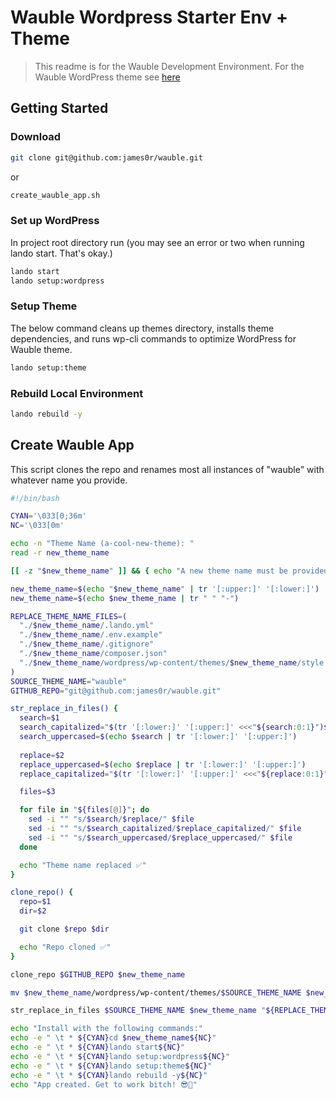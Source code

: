 # Wauble Wordpress Starter Env + Theme

> This readme is for the Wauble Development Environment. For the Wauble WordPress theme see [here](./wordpress/wp-content/themes/wauble/README.md)

## Getting Started

### Download
```bash
git clone git@github.com:james0r/wauble.git
```
or
```bash
create_wauble_app.sh
```

### Set up WordPress

In project root directory run (you may see an error or two when running lando start. That's okay.)

```bash
lando start
lando setup:wordpress
```

### Setup Theme 

The below command cleans up themes directory, installs theme dependencies, and runs wp-cli commands to optimize WordPress for Wauble theme.

```bash
lando setup:theme
```

### Rebuild Local Environment

```bash
lando rebuild -y
```

## Create Wauble App
This script clones the repo and renames most all instances of "wauble" with whatever name you provide.

```bash
#!/bin/bash

CYAN='\033[0;36m'
NC='\033[0m'

echo -n "Theme Name (a-cool-new-theme): "
read -r new_theme_name

[[ -z "$new_theme_name" ]] && { echo "A new theme name must be provided. Exiting..." ; exit 1; }

new_theme_name=$(echo "$new_theme_name" | tr '[:upper:]' '[:lower:]')
new_theme_name=$(echo $new_theme_name | tr " " "-")

REPLACE_THEME_NAME_FILES=(
  "./$new_theme_name/.lando.yml"
  "./$new_theme_name/.env.example"
  "./$new_theme_name/.gitignore"
  "./$new_theme_name/composer.json"
  "./$new_theme_name/wordpress/wp-content/themes/$new_theme_name/style.css"
)
SOURCE_THEME_NAME="wauble"
GITHUB_REPO="git@github.com:james0r/wauble.git"

str_replace_in_files() {
  search=$1
  search_capitalized="$(tr '[:lower:]' '[:upper:]' <<<"${search:0:1}")${search:1}"
  search_uppercased=$(echo $search | tr '[:lower:]' '[:upper:]')
  
  replace=$2
  replace_uppercased=$(echo $replace | tr '[:lower:]' '[:upper:]')
  replace_capitalized="$(tr '[:lower:]' '[:upper:]' <<<"${replace:0:1}")${replace:1}"

  files=$3

  for file in "${files[@]}"; do
    sed -i "" "s/$search/$replace/" $file
    sed -i "" "s/$search_capitalized/$replace_capitalized/" $file
    sed -i "" "s/$search_uppercased/$replace_uppercased/" $file
  done

  echo "Theme name replaced ✅"
}

clone_repo() {
  repo=$1
  dir=$2

  git clone $repo $dir

  echo "Repo cloned ✅"
}

clone_repo $GITHUB_REPO $new_theme_name

mv $new_theme_name/wordpress/wp-content/themes/$SOURCE_THEME_NAME $new_theme_name/wordpress/wp-content/themes/$new_theme_name

str_replace_in_files $SOURCE_THEME_NAME $new_theme_name "${REPLACE_THEME_NAME_FILES[*]}"

echo "Install with the following commands:"
echo -e " \t * ${CYAN}cd $new_theme_name${NC}"
echo -e " \t * ${CYAN}lando start${NC}"
echo -e " \t * ${CYAN}lando setup:wordpress${NC}"
echo -e " \t * ${CYAN}lando setup:theme${NC}"
echo -e " \t * ${CYAN}lando rebuild -y${NC}"
echo "App created. Get to work bitch! 😎🤙"
```